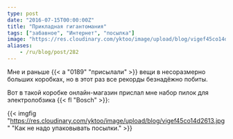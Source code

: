 ```yaml
---
type: post
date: "2016-07-15T00:00:00Z"
title: "Прикладная гигантомания"
tags: ["забавное", "Интернет", "посылка"]
image: "https://res.cloudinary.com/yktoo/image/upload/blog/vigef45co14d2613.jpg"
aliases:
    - /ru/blog/post/282
---
```


Мне и раньше {{< a "0189" "присылали" >}} вещи в несоразмерно больших коробках, но в этот раз все рекорды безнадёжно побиты.

Вот в такой коробке онлайн-магазин прислал мне набор пилок для электролобзика {{< fl "Bosch" >}}:

<!--more-->

{{< imgfig "https://res.cloudinary.com/yktoo/image/upload/blog/vigef45co14d2613.jpg" "Как не надо упаковывать посылки." >}}
